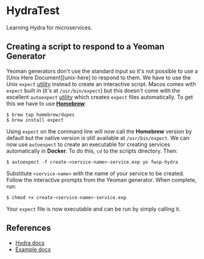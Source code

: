 # HydraTest
Learning Hydra for microservices.

## Creating a script to respond to a Yeoman Generator
Yeoman generators don't use the standard input so it's not possible to use a [Unix Here Document][unix-here] to respond to them. We have to use the Unix `expect` [utility][expect] instead to create an interactive script. Macos comes with `expect` built in (it's at `/usr/bin/expect`) but this doesn't come with the excellent `autoexpect` [utility][autoexpect] which creates `expect` files automatically. To get this we have to use [**Homebrew**][homebrew]:

```
$ brew tap homebrew/dupes
$ brew install expect
```

Using `expect` on the command line will now call the **Homebrew** version by default but the native version is still available at `/usr/bin/expect`. We can now use `autoexpect` to create an executable for creating services automatically in **Docker**. To do this, `cd` to the scripts directory.  Then:

```
$ autoexpect -f create-<service-name>-service.exp yo fwsp-hydra
```

Substitute `<service-name>` with the name of your service to be created. Follow the interactive prompts from the Yeoman generator. When complete, run:

```
$ chmod +x create-<service-name>-service.exp
```

Your `expect` file is now executable and can be run by simply calling it.

## References
 - [Hydra docs][hydra]
 - [Example docs][example]

 [hydra]: https://www.hydramicroservice.com/
 [example]: https://community.risingstack.com/building-a-microservices-example-game-with-distributed-messaging/
 [here-doc]: http://tldp.org/LDP/abs/html/here-docs.html
 [expect]: https://linux.die.net/man/1/expect
 [autoexpect]: http://expect.sourceforge.net/example/autoexpect.man.html
 [homebrew]: https://brew.sh/
